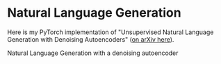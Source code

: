 # Natural Language Generation

Here is my PyTorch implementation of "Unsupervised Natural Language Generation with Denoising Autoencoders" ([on arXiv here](https://arxiv.org/pdf/1804.07899.pdf)).


Natural Language Generation with a denoising autoencoder
